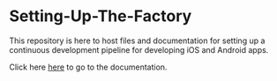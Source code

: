# Setting-Up-The-Factory
This repository is here to host files and documentation for setting up a continuous development pipeline for developing iOS and Android apps. 

Click here [here](https://github.com/TheSoftwareFactory/Setting-Up-The-Factory/wiki) to go to the documentation.
